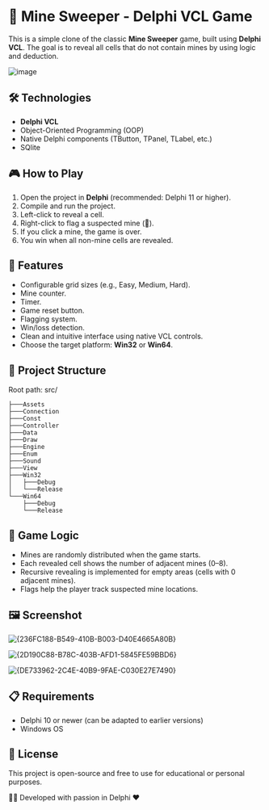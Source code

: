 # 🧨 Mine Sweeper - Delphi VCL Game

This is a simple clone of the classic **Mine Sweeper** game, built using **Delphi VCL**. The goal is to reveal all cells that do not contain mines by using logic and deduction.

![image](https://github.com/user-attachments/assets/2376d754-ab2f-45d5-be0b-696cbb61cb9b)


## 🛠️ Technologies

- **Delphi VCL**
- Object-Oriented Programming (OOP)
- Native Delphi components (TButton, TPanel, TLabel, etc.)
- SQlite

## 🎮 How to Play

1. Open the project in **Delphi** (recommended: Delphi 11 or higher).
2. Compile and run the project.
3. Left-click to reveal a cell.
4. Right-click to flag a suspected mine (🚩).
5. If you click a mine, the game is over.
6. You win when all non-mine cells are revealed.

## 🧩 Features

- Configurable grid sizes (e.g., Easy, Medium, Hard).
- Mine counter.
- Timer.
- Game reset button.
- Flagging system.
- Win/loss detection.
- Clean and intuitive interface using native VCL controls.
- Choose the target platform: **Win32** or **Win64**.

## 📁 Project Structure

Root path: src/
```
├───Assets
├───Connection
├───Const
├───Controller
├───Data
├───Draw
├───Engine
├───Enum
├───Sound
├───View
├───Win32
│   ├───Debug
│   └───Release
└───Win64
    ├───Debug
    └───Release
```



## 🧠 Game Logic

- Mines are randomly distributed when the game starts.
- Each revealed cell shows the number of adjacent mines (0–8).
- Recursive revealing is implemented for empty areas (cells with 0 adjacent mines).
- Flags help the player track suspected mine locations.

## 🖼️ Screenshot

![{236FC188-B549-410B-B003-D40E4665A80B}](https://github.com/user-attachments/assets/45d0b719-e057-47c6-83b7-f837209c3772)


![{2D190C88-B78C-403B-AFD1-5845FE59BBD6}](https://github.com/user-attachments/assets/25bebd51-1f6c-415b-9ca7-4eb27b7ee534)

![{DE733962-2C4E-40B9-9FAE-C030E27E7490}](https://github.com/user-attachments/assets/38712daf-c62d-4b2e-853e-8d16ee702df5)


## 📋 Requirements

- Delphi 10 or newer (can be adapted to earlier versions)
- Windows OS

## 📃 License

This project is open-source and free to use for educational or personal purposes.

👨‍💻 Developed with passion in Delphi ❤️
